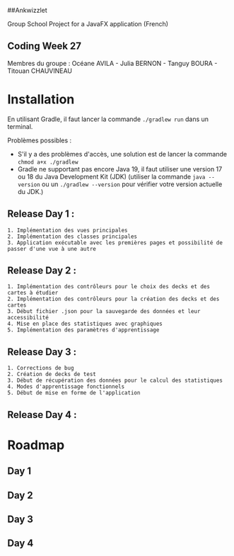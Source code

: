 ##Ankwizzlet

Group School Project for a JavaFX application (French)


## Coding Week 27

Membres du groupe : Océane AVILA - Julia BERNON - Tanguy BOURA - Titouan CHAUVINEAU

<!-- ## How to launch the app : 

In order to launch the app you first have to configure the path to the javafx library using the command "export JAVAFX_HOME=/path/to/javafx-sdk-19/lib/" (you need to write the real path to the library javafx instead of "/path/to")

Then you have to type "make jc" so you can compile all the .java

Finally you have to type "make j" to launch the app -->

# Installation

En utilisant Gradle, il faut lancer la commande `./gradlew run` dans un terminal. 

Problèmes possibles : 
- S'il y a des problèmes d'accès, une solution est de lancer la commande `chmod a+x ./gradlew`
- Gradle ne supportant pas encore Java 19, il faut utiliser une version 17 ou 18 du Java Development Kit (JDK) (utiliser la commande `java --version` ou un `./gradlew --version` pour vérifier votre version actuelle du JDK.)

## Release Day 1 :
    1. Implémentation des vues principales
    2. Implémentation des classes principales
    3. Application exécutable avec les premières pages et possibilité de passer d'une vue à une autre

## Release Day 2 :
    1. Implémentation des contrôleurs pour le choix des decks et des cartes à étudier
    2. Implémentation des contrôleurs pour la création des decks et des cartes
    3. Début fichier .json pour la sauvegarde des données et leur accessibilité
    4. Mise en place des statistiques avec graphiques
    5. Implémentation des paramètres d'apprentissage

## Release Day 3 :
    1. Corrections de bug
    2. Création de decks de test
    3. Début de récupération des données pour le calcul des statistiques
    4. Modes d'apprentissage fonctionnels
    5. Début de mise en forme de l'application

## Release Day 4 :


# Roadmap

## Day 1 


## Day 2


## Day 3


## Day 4
